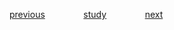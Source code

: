 

<a href="https://github.com/raphaelkaique1/study/blob/main/2-linguagens_de_programacao/2.3-python/sintaxe_e_pep_8.md">previous</a>⠀⠀⠀⠀⠀⠀<a href="https://github.com/raphaelkaique1/study#python">study</a>⠀⠀⠀⠀⠀⠀<a href="https://github.com/raphaelkaique1/study/blob/main/2-linguagens_de_programacao/2.3-python/programacao_funcional_em_python.md">next</a>